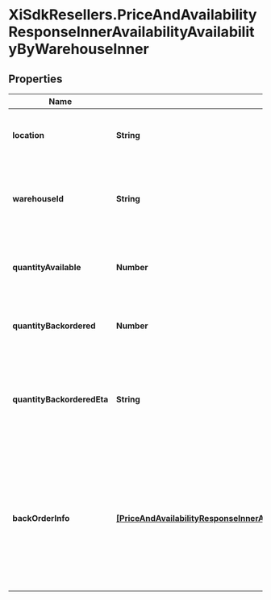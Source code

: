 # XiSdkResellers.PriceAndAvailabilityResponseInnerAvailabilityAvailabilityByWarehouseInner

## Properties

Name | Type | Description | Notes
------------ | ------------- | ------------- | -------------
**location** | **String** | Indicates where (location) the product is available. | [optional] 
**warehouseId** | **String** | Indicates where (Ingram Warehouse Id) the product is available. | [optional] 
**quantityAvailable** | **Number** | The quantity of the product available in a given warehouse. | [optional] 
**quantityBackordered** | **Number** | The quantity of a product backordered in a given warehouse. | [optional] 
**quantityBackorderedEta** | **String** | The estimated time of arrival of a product that has been backordered in a given warehouse. | [optional] 
**backOrderInfo** | [**[PriceAndAvailabilityResponseInnerAvailabilityAvailabilityByWarehouseInnerBackOrderInfoInner]**](PriceAndAvailabilityResponseInnerAvailabilityAvailabilityByWarehouseInnerBackOrderInfoInner.md) | *Currently, this feature is not available in these countries (Mexico, Turkey, New Zealand, Colombia, Chile, Brazil, Peru, Western Sahara). | [optional] 


